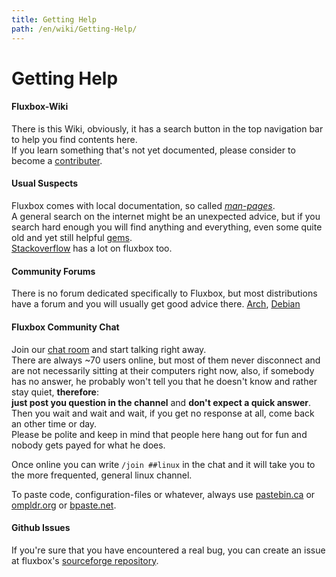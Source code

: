 ```yaml
---
title: Getting Help
path: /en/wiki/Getting-Help/
---
```

# Getting Help
#### Fluxbox-Wiki
There is this Wiki, obviously, it has a search button in the top navigation bar to help you find contents here.  
If you learn something that's not yet documented, please consider to become a [contributer](/en/wiki/Contribute/).

#### Usual Suspects
Fluxbox comes with local documentation, so called [*man-pages*](/en/wiki/Fluxbox/#man-pages).  
A general search on the internet might be an unexpected advice, but if you search hard enough you will find anything and everything, even some quite old and yet still helpful [gems](http://fluxbox.sourceforge.net/docbook.php).  
[Stackoverflow](//stackoverflow.com/search?q=fluxbox) has a lot on fluxbox too.

#### Community Forums
There is no forum dedicated specifically to Fluxbox, but most distributions have a forum and you will usually get good advice there.
[Arch](//bbs.archlinux.org), [Debian](//forums.debian.net)

#### Fluxbox Community Chat
Join our <a href='IRC-Chat' onclick="event.preventDefault();window.open('/fluxbox-wiki/iframe/', '\_blank', 'toolbar=no,menubar=no,titlebar=no,height=600,width=800')">chat room</a> and start talking right away.  
There are always ~70 users online, but most of them never disconnect and are not necessarily sitting at their computers right now, also, if somebody has no answer, he probably won't tell you that he doesn't know and rather stay quiet, **therefore**:  
**just post you question in the channel** and **don't expect a quick answer**.  
Then you wait and wait and wait, if you get no response at all, come back an other time or day.  
Please be polite and keep in mind that people here hang out for fun and nobody gets payed for what he does.

Once online you can write `/join ##linux` in the chat and it will take you to the more frequented, general linux channel.

To paste code, configuration-files or whatever, always use [pastebin.ca](http://fluxbox.pastebin.ca/) or [ompldr.org](http://ompldr.org/paste) or [bpaste.net](https://bpaste.net/).

#### Github Issues
If you're sure that you have encountered a real bug, you can create an issue at fluxbox's [sourceforge repository](https://sourceforge.net/p/fluxbox/_list/tickets).
